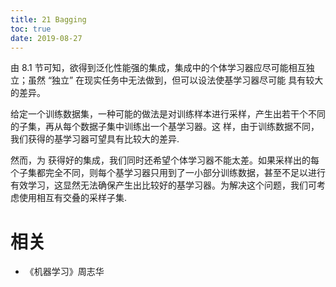 ```yaml
---
title: 21 Bagging
toc: true
date: 2019-08-27
---
```


由 8.1 节可知，欲得到泛化性能强的集成，集成中的个体学习器应尽可能相互独立；虽然 “独立” 在现实任务中无法做到，但可以设法使基学习器尽可能 具有较大的差异。

给定一个训练数据集，一种可能的做法是对训练样本进行采样，产生出若干个不同的子集，再从每个数据子集中训练出一个基学习器。这 样，由于训练数据不同，我们获得的基学习器可望具有比较大的差异.

然而，为 获得好的集成，我们同时还希望个体学习器不能太差。如果采样出的每个子集都完全不同，则每个基学习器只用到了一小部分训练数据，甚至不足以进行有效学习，这显然无法确保产生出比较好的基学习器。为解决这个问题，我们可考虑使用相互有交叠的采样子集.



# 相关

- 《机器学习》周志华
